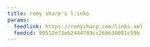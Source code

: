 ```yaml
---
title: remy sharp's l:inks
params:
  feedlink: https://remysharp.com/links.xml
  feedid: 99512e73eb2444789cc26b630081c59b
---
```

